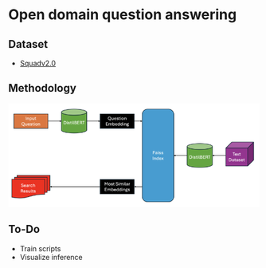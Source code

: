 # Open domain question answering

## Dataset
- [Squadv2.0](https://paperswithcode.com/dataset/squad)


## Methodology
![e2e QA pipeline](docs/e2eQA.png)


## To-Do
- Train scripts
- Visualize inference